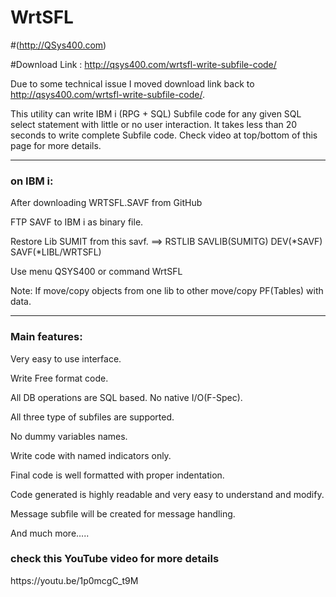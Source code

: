 # WrtSFL 
#(http://QSys400.com)

#Download Link : http://qsys400.com/wrtsfl-write-subfile-code/

Due to some technical issue I moved download link back to http://qsys400.com/wrtsfl-write-subfile-code/.

This utility can write IBM i (RPG + SQL) Subfile code for any given SQL select statement with little or no user interaction. 
It takes less than 20 seconds to write complete Subfile code. Check video at top/bottom of this page for more details.
<hr>
<H3>on IBM i:</H3>

After downloading WRTSFL.SAVF from GitHub

FTP SAVF to IBM i as binary file.

Restore Lib SUMIT from this savf. ==> RSTLIB SAVLIB(SUMITG) DEV(*SAVF) SAVF(*LIBL/WRTSFL)

Use menu QSYS400 or command WrtSFL 

Note: If move/copy objects from one lib to other move/copy PF(Tables) with data.
<hr>

<H3>Main features:</H3>

Very easy to use interface.

Write Free format code.

All DB operations are SQL based. No native I/O(F-Spec).

All three type of subfiles are supported.

No dummy variables names.

Write  code with named indicators only.

Final code is well formatted with proper indentation.

Code generated is highly readable and very easy to understand and modify.

Message subfile will be created for message handling.

And much more…..

<h3> check this YouTube video for more details </h3>
https://youtu.be/1p0mcgC_t9M
